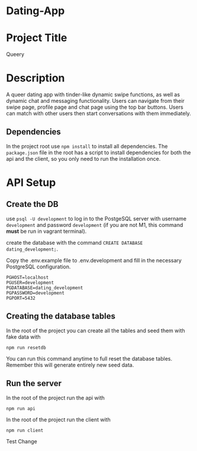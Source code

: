 # Dating-App

# Project Title 
Queery

# Description
A queer dating app with tinder-like dynamic swipe functions, as well as dynamic chat and messaging functionality. Users can navigate from their swipe page, profile page and chat page using the top bar buttons. Users can match with other users then start conversations with them immediately.

## Dependencies

In the project root use `npm install` to install all dependencies. The `package.json` file in the root has a script to install dependencies for both the api and the client, so you only need to run the installation once.

# API Setup

## Create the DB

use `psql -U development` to log in to the PostgeSQL server with username `development` and password `development` (if you are not M1, this command **must** be run in vagrant terminal).

create the database with the command `CREATE DATABASE dating_development;`.

Copy the .env.example file to .env.development and fill in the necessary PostgreSQL configuration.

```
PGHOST=localhost
PGUSER=development
PGDATABASE=dating_development
PGPASSWORD=development
PGPORT=5432
```

## Creating the database tables

In the root of the project you can create all the tables and seed them with fake data with

```
npm run resetdb
```

You can run this command anytime to full reset the database tables. Remember this will generate entirely new seed data.

## Run the server

In the root of the project run the api with

```
npm run api
```

In the root of the project run the client with

```
npm run client
```

Test Change
